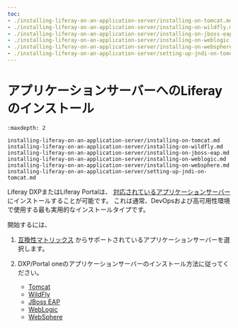 ```yaml
---
toc:
- ./installing-liferay-on-an-application-server/installing-on-tomcat.md
- ./installing-liferay-on-an-application-server/installing-on-wildfly.md
- ./installing-liferay-on-an-application-server/installing-on-jboss-eap.md
- ./installing-liferay-on-an-application-server/installing-on-weblogic.md
- ./installing-liferay-on-an-application-server/installing-on-websphere.md
- ./installing-liferay-on-an-application-server/setting-up-jndi-on-tomcat.md
---
```


# アプリケーションサーバーへのLiferayのインストール

```{toctree}
:maxdepth: 2

installing-liferay-on-an-application-server/installing-on-tomcat.md
installing-liferay-on-an-application-server/installing-on-wildfly.md
installing-liferay-on-an-application-server/installing-on-jboss-eap.md
installing-liferay-on-an-application-server/installing-on-weblogic.md
installing-liferay-on-an-application-server/installing-on-websphere.md
installing-liferay-on-an-application-server/setting-up-jndi-on-tomcat.md
```

Liferay DXPまたはLiferay Portalは、 [対応されているアプリケーションサーバー](https://help.liferay.com/hc/ja/articles/360049238151) にインストールすることが可能です。 これは通常、DevOpsおよび高可用性環境で使用する最も実用的なインストールタイプです。

開始するには、

1. [互換性マトリックス](https://help.liferay.com/hc/ja/articles/360049238151) からサポートされているアプリケーションサーバーを選択します。
1. DXP/Portal oneのアプリケーションサーバーのインストール方法に従ってください。

    * [Tomcat](./installing-liferay-on-an-application-server/installing-on-tomcat.md)
    * [WildFly](./installing-liferay-on-an-application-server/installing-on-wildfly.md)
    * [JBoss EAP](./installing-liferay-on-an-application-server/installing-on-jboss-eap.md)
    * [WebLogic](./installing-liferay-on-an-application-server/installing-on-weblogic.md)
    * [WebSphere](./installing-liferay-on-an-application-server/installing-on-websphere.md)